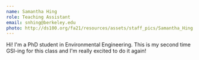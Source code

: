 ```yaml
---
name: Samantha Hing
role: Teaching Assistant
email: snhing@berkeley.edu
photo: http://ds100.org/fa21/resources/assets/staff_pics/Samantha_Hing.jpg
---
```

Hi! I'm a PhD student in Environmental Engineering. This is my second time GSI-ing for this class and I'm really excited to do it again!
